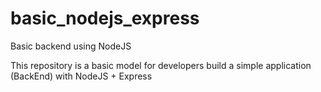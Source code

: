 # basic_nodejs_express
Basic backend using NodeJS

This repository is a basic model for developers build a simple application (BackEnd) with NodeJS + Express
